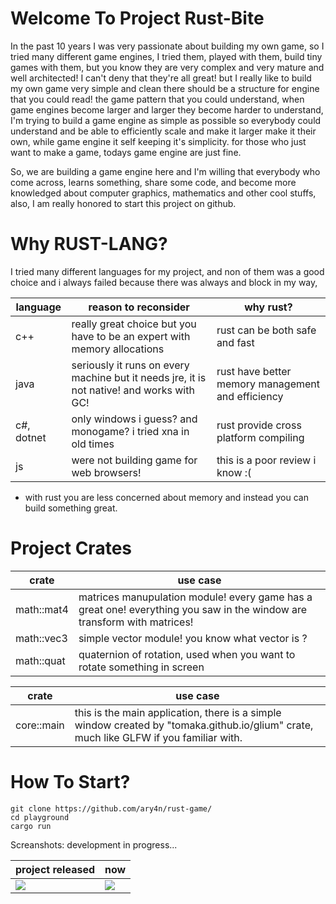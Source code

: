 # Welcome To Project Rust-Bite
In the past 10 years I was very passionate about building my own game, so I tried many different game engines, I tried them, played with them, build tiny games with them, but you know they are very complex and very mature and well architected! I can't deny that they're all great!
but I really like to build my own game very simple and clean there should be a structure for engine that you could read! the game pattern that you could understand, when game engines become larger and larger they become harder to understand, I'm trying to build a game engine as simple as possible so everybody could understand and be able to efficiently scale and make it larger make it their own, while game engine it self keeping it's simplicity. for those who just want to make a game, todays game engine are just fine.

So, we are building a game engine here and I'm willing that everybody who come across, learns something, share some code, and become more knowledged about computer graphics, mathematics and other cool stuffs, also, I am really honored to start this project on github.

# Why RUST-LANG?
I tried many different languages for my project, and non of them was a good choice and i always failed because there was always and block in my way, 

| language | reason to reconsider | why rust?|
| --- | --- | --- |
| c++ | really great choice but you have to be an expert with memory allocations | rust can be both safe and fast |
| java | seriously it runs on every machine but it needs jre, it is not native! and works with GC! | rust have better memory management and efficiency |
| c#, dotnet | only windows i guess? and monogame? i tried xna in old times | rust provide cross platform compiling |
| js | were not building game for web browsers! | this is a poor review i know :( |

* with rust you are less concerned about memory and instead you can build something great.


# Project Crates

| crate | use case |
| --- | --- |
| math::mat4 | matrices manupulation module! every game has a great one! everything you saw in the window are transform with matrices!|
| math::vec3 | simple vector module! you know what vector is ?|
| math::quat | quaternion of rotation, used when you want to rotate something in screen |


| crate | use case |
| --- | --- |
| core::main | this is the main application, there is a simple window created by "tomaka.github.io/glium" crate, much like GLFW if you familiar with. |
  

# How To Start?
```
git clone https://github.com/ary4n/rust-game/
cd playground
cargo run
```

Screanshots: development in progress...

| project released | now |
| --- | --- |
|<img src="https://raw.githubusercontent.com/ary4n/rust-game/master/progress/screen1.png">|<img src="https://raw.githubusercontent.com/ary4n/rust-game/master/progress/screen2.png">|

